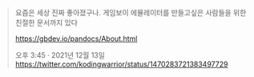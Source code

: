 > 요즘은 세상 진짜 좋아졌구나. 게임보이 에뮬레이터를 만들고싶은 사람들을 위한 친절한 문서까지 있다
>
> https://gbdev.io/pandocs/About.html
> 
> 오후 3:45 · 2021년 12월 13일 https://twitter.com/kodingwarrior/status/1470283721383497729
> 